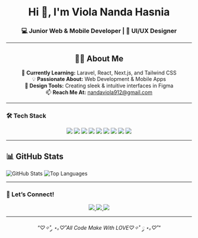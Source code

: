 <h1 align="center">Hi 👋, I'm Viola Nanda Hasnia</h1>
<h3 align="center">💻 Junior Web & Mobile Developer | 🎨 UI/UX Designer</h3>

---

<h2 align="center">👨‍💻 About Me</h2>

<p align="center">
  🌱 <b>Currently Learning:</b> Laravel, React, Next.js, and Tailwind CSS <br>
  💡 <b>Passionate About:</b> Web Development & Mobile Apps <br>
  🎨 <b>Design Tools:</b> Creating sleek & intuitive interfaces in Figma <br>
  📫 <b>Reach Me At:</b> <a href="mailto:nandaviola912@gmail.com">nandaviola912@gmail.com</a>
</p>
 

---

### 🛠️ Tech Stack  
<p align="center">
  <img src="https://img.shields.io/badge/HTML5-E34F26?logo=html5&logoColor=white" />
  <img src="https://img.shields.io/badge/Php-B0C4DE?logo=php&logoColor=white" />
  <img src="https://img.shields.io/badge/Laravel-FF4500?logo=laravel&logoColor=white" />
  <img src="https://img.shields.io/badge/CSS3-1572B6?logo=css3&logoColor=white" />
  <img src="https://img.shields.io/badge/JavaScript-F7DF1E?logo=javascript&logoColor=black" />
  <img src="https://img.shields.io/badge/NodeJs-228B22?logo=nodejs&logoColor=white" />
  <img src="https://img.shields.io/badge/Bootstrap-800080?logo=bootstrap&logoColor=white" />
  <img src="https://img.shields.io/badge/Tailwind_CSS-38B2AC?logo=tailwind-css&logoColor=white" />
  <img src="https://img.shields.io/badge/Figma-F24E1E?logo=figma&logoColor=white" />
</p>

---

## 📊 GitHub Stats

![GitHub Stats](https://github-readme-stats.vercel.app/api?username=ViolaNanda&show_icons=true&theme=radical)
![Top Languages](https://github-readme-stats.vercel.app/api/top-langs/?username=ViolaNanda&layout=compact&theme=radical)



---

### 🤝 Let’s Connect!  
<p align="center">
  <a href="https://linkedin.com/in/viola-nanda-23vla">
    <img src="https://img.shields.io/badge/LinkedIn-0077B5?logo=linkedin&logoColor=white" />
  </a>
  <a href="https://instagram.com/violanandaa_">
    <img src="https://img.shields.io/badge/Instagram-E4405F?logo=instagram&logoColor=white" />
  </a>
  <a href="mailto:nandaviola912@gmail.com">
    <img src="https://img.shields.io/badge/Gmail-D14836?logo=gmail&logoColor=white" />
  </a>
</p>

---

<p align="center"><i>"♡✧˚ ༘ ⋆｡♡˚All Code Make With LOVE♡✧˚ ༘ ⋆｡♡˚"</i></p>
